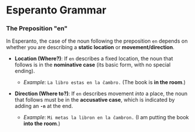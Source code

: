 # Esperanto Grammar


### The Preposition "en"

In Esperanto, the case of the noun following the preposition `en` depends on whether you are describing a **static location** or **movement/direction**.

*   **Location (Where?)**: If `en` describes a fixed location, the noun that follows is in the **nominative case** (its basic form, with no special ending).
    *   *Example*: `La libro estas en la ĉambro.` (The book is **in the room**.)

*   **Direction (Where to?)**: If `en` describes movement *into* a place, the noun that follows must be in the **accusative case**, which is indicated by adding an **`-n`** at the end.
    *   *Example*: `Mi metas la libron en la ĉambron.` (I am putting the book **into the room**.)
